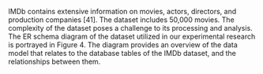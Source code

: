 IMDb contains extensive information on movies, actors, directors, and production companies [41]. The dataset
includes 50,000 movies. The complexity of the dataset poses a challenge to its processing and analysis. The ER
schema diagram of the dataset utilized in our experimental research is portrayed in Figure 4. The diagram provides
an overview of the data model that relates to the database tables of the IMDb dataset, and the relationships between
them.
